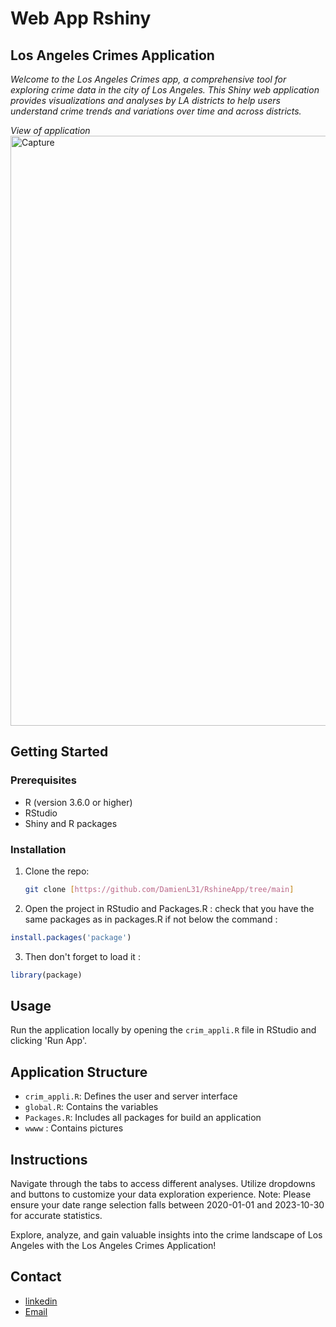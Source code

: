 # Web App Rshiny 
## Los Angeles Crimes Application 

*Welcome to the Los Angeles Crimes app, a comprehensive tool for exploring crime data in the city of Los Angeles. This Shiny web application provides visualizations and analyses by LA districts to help users understand crime trends and variations over time and across districts.*

*View of application*
<img width="944" alt="Capture" src="https://github.com/DamienL31/RshineApp/assets/152622955/9f937278-d26e-4177-8da1-7a7bd29fd74c">

## Getting Started

### Prerequisites

- R (version 3.6.0 or higher)
- RStudio
- Shiny and R packages

### Installation

1. Clone the repo:
   ```sh
   git clone [https://github.com/DamienL31/RshineApp/tree/main]
   ```
2. Open the project in RStudio and Packages.R : 
check that you have the same packages as in packages.R if not below the command :
```R
install.packages('package')
```
3. Then don't forget to load it :
```R
library(package)
```
## Usage

Run the application locally by opening the `crim_appli.R` file in RStudio and clicking 'Run App'. 

## Application Structure

- `crim_appli.R`: Defines the user and server interface
- `global.R`: Contains the variables 
- `Packages.R`: Includes all packages for build an application
- `wwww` : Contains pictures

## Instructions 

Navigate through the tabs to access different analyses.
Utilize dropdowns and buttons to customize your data exploration experience.
Note: Please ensure your date range selection falls between 2020-01-01 and 2023-10-30 for accurate statistics.

Explore, analyze, and gain valuable insights into the crime landscape of Los Angeles with the Los Angeles Crimes Application!

## Contact
 
- [linkedin](https://www.linkedin.com/in/damien-lauger-8aa64a151)
- [Email](damien.lauger.edu@groupe-gema.com)

